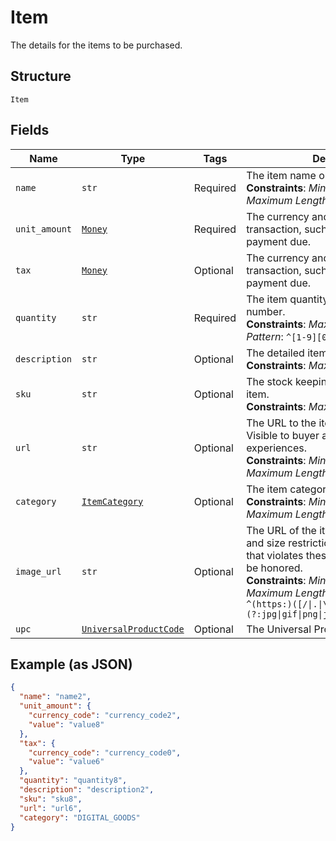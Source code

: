 
# Item

The details for the items to be purchased.

## Structure

`Item`

## Fields

| Name | Type | Tags | Description |
|  --- | --- | --- | --- |
| `name` | `str` | Required | The item name or title.<br>**Constraints**: *Minimum Length*: `1`, *Maximum Length*: `127` |
| `unit_amount` | [`Money`](../../doc/models/money.md) | Required | The currency and amount for a financial transaction, such as a balance or payment due. |
| `tax` | [`Money`](../../doc/models/money.md) | Optional | The currency and amount for a financial transaction, such as a balance or payment due. |
| `quantity` | `str` | Required | The item quantity. Must be a whole number.<br>**Constraints**: *Maximum Length*: `10`, *Pattern*: `^[1-9][0-9]{0,9}$` |
| `description` | `str` | Optional | The detailed item description.<br>**Constraints**: *Maximum Length*: `2048` |
| `sku` | `str` | Optional | The stock keeping unit (SKU) for the item.<br>**Constraints**: *Maximum Length*: `127` |
| `url` | `str` | Optional | The URL to the item being purchased. Visible to buyer and used in buyer experiences.<br>**Constraints**: *Minimum Length*: `1`, *Maximum Length*: `2048` |
| `category` | [`ItemCategory`](../../doc/models/item-category.md) | Optional | The item category type.<br>**Constraints**: *Minimum Length*: `1`, *Maximum Length*: `20` |
| `image_url` | `str` | Optional | The URL of the item's image. File type and size restrictions apply. An image that violates these restrictions will not be honored.<br>**Constraints**: *Minimum Length*: `1`, *Maximum Length*: `2048`, *Pattern*: `^(https:)([/\|.\|\w\|\s\|-])*\.(?:jpg\|gif\|png\|jpeg\|JPG\|GIF\|PNG\|JPEG)` |
| `upc` | [`UniversalProductCode`](../../doc/models/universal-product-code.md) | Optional | The Universal Product Code of the item. |

## Example (as JSON)

```json
{
  "name": "name2",
  "unit_amount": {
    "currency_code": "currency_code2",
    "value": "value8"
  },
  "tax": {
    "currency_code": "currency_code0",
    "value": "value6"
  },
  "quantity": "quantity8",
  "description": "description2",
  "sku": "sku8",
  "url": "url6",
  "category": "DIGITAL_GOODS"
}
```

